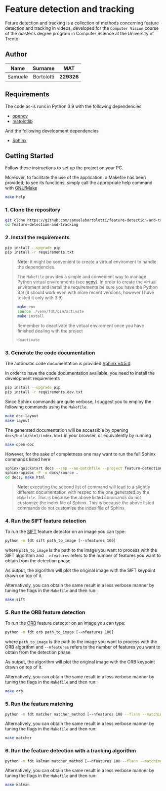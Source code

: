 # Feature detection and tracking

Feture detection and tracking is a collection of methods concerning feature detection and tracking in videos, developed for the `Computer Vision` course of the master's degree program in Computer Science at the University of Trento.

## Author

| Name    |  Surname   |    MAT     |
| :-----: | :--------: | :--------: |
| Samuele | Bortolotti | **229326** |

## Requirements

The code as-is runs in Python 3.9 with the following dependencies

- [opencv](https://opencv.org/)
- [matplotlib](https://matplotlib.org/)

And the following development dependencies

- [Sphinx](https://www.sphinx-doc.org/en/master/)

## Getting Started

Follow these instructions to set up the project on your PC.

Moreover, to facilitate the use of the application, a Makefile has been provided; to see its functions, simply call the appropriate help command with [GNU/Make](https://www.gnu.org/software/make/)

 ```bash
 make help
 ```

### 1. Clone the repository

 ```bash
 git clone https://github.com/samuelebortolotti/feature-detection-and-tracking.git
 cd feature-detection-and-tracking
 ```

### 2. Install the requirements

```bash
pip install --upgrade pip
pip install -r requirements.txt
```

> **Note**: it might be convenient to create a virtual enviroment to handle the dependencies.
> 
> The `Makefile` provides a simple and convenient way to manage Python virtual environments (see [venv](https://docs.python.org/3/tutorial/venv.html)).
> In order to create the virtual enviroment and install the requirements be sure you have the Python 3.9 (it should work even with more recent versions, however I have tested it only with 3.9)
> ```bash
> make env
> source ./venv/fdt/bin/activate
> make install
> ```
> Remember to deactivate the virtual enviroment once you have finished dealing with the project
> ```bash
> deactivate
> ```

### 3. Generate the code documentation

The automatic code documentation is provided [Sphinx v4.5.0](https://www.sphinx-doc.org/en/master/).

In order to have the code documentation available, you need to install the development requirements

```bash
pip install --upgrade pip
pip install -r requirements.dev.txt
```

Since Sphinx commands are quite verbose, I suggest you to employ the following commands using the `Makefile`.

```bash
make doc-layout
make layout
```

The generated documentation will be accessible by opening `docs/build/html/index.html` in your browser, or equivalently by running

```bash
make open-doc
```

However, for the sake of completness one may want to run the full Sphinx commands listed here

```bash
sphinx-quickstart docs --sep --no-batchfile --project feature-detection-and-tracking --author "Samuele Bortolotti"  -r 0.1  --language en --extensions sphinx.ext.autodoc --extensions sphinx.ext.napoleon --extensions sphinx.ext.viewcode --extensions myst_parser
sphinx-apidoc -P -o docs/source .
cd docs; make html
```

> **Note**: executing the second list of command will lead to a slightly different documentation with respec to the one generated by the `Makefile`.
> This is because the above listed commands do not customize the index file of Sphinx. This is because the above listed commands do not customise the index file of Sphinx.

### 4. Run the SIFT feature detection

To run the [SIFT](https://en.wikipedia.org/wiki/Scale-invariant_feature_transform) feature detector on an image you can type:

```bash
python -m fdt sift path_to_image [--nfeatures 100]
```

where `path_to_image` is the path to the image you want to process with the SIFT algorithm and `--nfeatures` refers to the number of features you want to obtain from the detection phase.

As output, the algorithm will plot the original image with the SIFT keypoint drawn on top of it.

Alternatively, you can obtain the same result in a less verbose manner by tuning the flags in the `Makefile` and then run:

```bash
make sift
```

### 5. Run the ORB feature detection

To run the [ORB](https://en.wikipedia.org/wiki/Oriented_FAST_and_rotated_BRIEF) feature detector on an image you can type:

```bash
python -m fdt orb path_to_image [--nfeatures 100]
```

where `path_to_image` is the path to the image you want to process with the ORB algorithm and `--nfeatures` refers to the number of features you want to obtain from the detection phase.

As output, the algorithm will plot the original image with the ORB keypoint drawn on top of it.

Alternatively, you can obtain the same result in a less verbose manner by tuning the flags in the `Makefile` and then run:

```bash
make orb
```

### 5. Run the feature matching

```bash
python -m fdt matcher matcher_method [--nfeatures 100 --flann --matchingdist 60 --video material/Contesto_industriale1.mp4 --frameupdate 30]
```

Alternatively, you can obtain the same result in a less verbose manner by tuning the flags in the `Makefile` and then run:

```bash
make matcher
```

### 6. Run the feature detection with a tracking algorithm

```bash
python -m fdt kalman matcher_method [--nfeatures 100 --flann --matchingdist 60 --video material/Contesto_industriale1.mp4 --frameupdate 30]
```

Alternatively, you can obtain the same result in a less verbose manner by tuning the flags in the `Makefile` and then run:

```bash
make kalman
```
